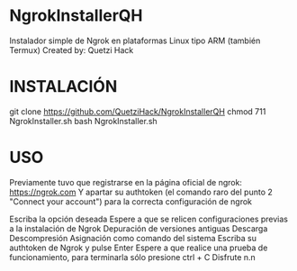 # NgrokInstallerQH

Instalador simple de Ngrok en plataformas Linux tipo ARM (también Termux)
Created by: Quetzi Hack

# INSTALACIÓN

git clone https://github.com/QuetziHack/NgrokInstallerQH
chmod 711 NgrokInstaller.sh
bash NgrokInstaller.sh 


# USO

Previamente tuvo que registrarse en la página oficial de ngrok: https://ngrok.com 
Y apartar su authtoken (el comando raro del punto 2 "Connect your account") para la correcta configuración de ngrok


Escriba la opción deseada
Espere a que se relicen configuraciones previas a la instalación de Ngrok
    Depuración de versiones antiguas
    Descarga
    Descompresión
    Asignación como comando del sistema
Escriba su authtoken de Ngrok y pulse Enter
Espere a que realice una prueba de funcionamiento, para terminarla sólo presione ctrl + C
Disfrute n.n
	


